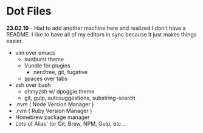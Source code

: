 # Dot Files

**23.02.19** - Had to add another machine here and realized I don't have a README. I like to have all of my editors in sync because it just makes things easier. 

- vim over emacs
  - sunburst theme
  - Vundle for plugins
    - nerdtree, git, fugative
  - spaces over tabs
- zsh over bash
  - ohmyzsh w/ dpoggie theme
  - git, gulp, autosuggestions, substring-search
- .nvm ( Node Version Manager )
- .rvm ( Ruby Version Manager )
- Homebrew package manager
- Lots of Alias' for Git, Brew, NPM, Gulp, etc...